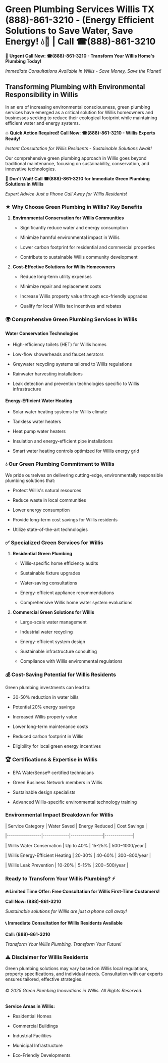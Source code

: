 # Green Plumbing Services Willis TX (888)-861-3210 - (Energy Efficient Solutions to Save Water, Save Energy! 💧🌿 | Call ☎(888)-861-3210

🚨 **Urgent Call Now: ☎(888)-861-3210 - Transform Your Willis Home's Plumbing Today!**
*Immediate Consultations Available in Willis - Save Money, Save the Planet!*

## Transforming Plumbing with Environmental Responsibility in Willis

In an era of increasing environmental consciousness, green plumbing services have emerged as a critical solution for Willis homeowners and businesses seeking to reduce their ecological footprint while maintaining efficient water and energy systems. 

🔥 **Quick Action Required! Call Now: ☎(888)-861-3210 - Willis Experts Ready!**
*Instant Consultation for Willis Residents - Sustainable Solutions Await!*

Our comprehensive green plumbing approach in Willis goes beyond traditional maintenance, focusing on sustainability, conservation, and innovative technologies.

🚨 **Don't Wait! Call ☎(888)-861-3210 for Immediate Green Plumbing Solutions in Willis**
*Expert Advice Just a Phone Call Away for Willis Residents!*

### ★ Why Choose Green Plumbing in Willis? Key Benefits

1. **Environmental Conservation for Willis Communities** 
   - Significantly reduce water and energy consumption
   - Minimize harmful environmental impact in Willis
   - Lower carbon footprint for residential and commercial properties
   - Contribute to sustainable Willis community development

2. **Cost-Effective Solutions for Willis Homeowners** 
   - Reduce long-term utility expenses
   - Minimize repair and replacement costs
   - Increase Willis property value through eco-friendly upgrades
   - Qualify for local Willis tax incentives and rebates

### 🌍 Comprehensive Green Plumbing Services in Willis

#### Water Conservation Technologies
- High-efficiency toilets (HET) for Willis homes
- Low-flow showerheads and faucet aerators
- Greywater recycling systems tailored to Willis regulations
- Rainwater harvesting installations
- Leak detection and prevention technologies specific to Willis infrastructure

#### Energy-Efficient Water Heating
- Solar water heating systems for Willis climate
- Tankless water heaters
- Heat pump water heaters
- Insulation and energy-efficient pipe installations
- Smart water heating controls optimized for Willis energy grid

### 💧 Our Green Plumbing Commitment to Willis

We pride ourselves on delivering cutting-edge, environmentally responsible plumbing solutions that:
- Protect Willis's natural resources
- Reduce waste in local communities
- Lower energy consumption
- Provide long-term cost savings for Willis residents
- Utilize state-of-the-art technologies

### ✅ Specialized Green Services for Willis

1. **Residential Green Plumbing**
   - Willis-specific home efficiency audits
   - Sustainable fixture upgrades
   - Water-saving consultations
   - Energy-efficient appliance recommendations
   - Comprehensive Willis home water system evaluations

2. **Commercial Green Solutions for Willis**
   - Large-scale water management
   - Industrial water recycling
   - Energy-efficient system design
   - Sustainable infrastructure consulting
   - Compliance with Willis environmental regulations

### 💰 Cost-Saving Potential for Willis Residents

Green plumbing investments can lead to:
- 30-50% reduction in water bills
- Potential 20% energy savings
- Increased Willis property value
- Lower long-term maintenance costs
- Reduced carbon footprint in Willis
- Eligibility for local green energy incentives

### 🏆 Certifications & Expertise in Willis

- EPA WaterSense® certified technicians
- Green Business Network members in Willis
- Sustainable design specialists
- Advanced Willis-specific environmental technology training

### Environmental Impact Breakdown for Willis

| Service Category | Water Saved | Energy Reduced | Cost Savings |
|-----------------|-------------|----------------|--------------|
| Willis Water Conservation | Up to 40% | 15-25% | $500-$1000/year |
| Willis Energy-Efficient Heating | 20-30% | 40-60% | $300-$800/year |
| Willis Leak Prevention | 10-20% | 5-15% | $200-$500/year |

### Ready to Transform Your Willis Plumbing? ⚡

**🔥 Limited Time Offer: Free Consultation for Willis First-Time Customers!**

**Call Now: (888)-861-3210**
*Sustainable solutions for Willis are just a phone call away!*

#### 📞 Immediate Consultation for Willis Residents Available

**Call: (888)-861-3210**
*Transform Your Willis Plumbing, Transform Your Future!*

### ⚠️ Disclaimer for Willis Residents

Green plumbing solutions may vary based on Willis local regulations, property specifications, and individual needs. Consultation with our experts ensures tailored, effective strategies.

###### © 2025 Green Plumbing Innovations in Willis. All Rights Reserved.

**Service Areas in Willis:** 
- Residential Homes
- Commercial Buildings
- Industrial Facilities
- Municipal Infrastructure
- Eco-Friendly Developments
